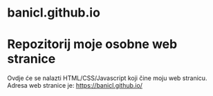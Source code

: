 # banicl.github.io
# Repozitorij moje osobne web stranice

Ovdje će se nalazti HTML/CSS/Javascript koji čine moju web stranicu. <br/>
Adresa web stranice je: https://banicl.github.io/